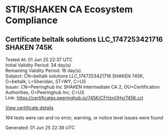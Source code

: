 # STIR/SHAKEN CA Ecosystem Compliance

## Certificate beltalk solutions LLC_1747253421716 SHAKEN 745K

Tested At: 01 Jun 25 22:37 UTC\
Initial Validity Period: 34 day(s)\
Remaining Validity Period: 16 day(s)\
Subject: CN=beltalk solutions LLC_1747253421716 SHAKEN 745K, O=beltalk, L=Sheridan, ST=WY, C=US\
Issuer: CN=Peeringhub Inc SHAKEN Intermediate CA 2, OU=Certification Authorities, O=Peeringhub Inc, C=US\
Link: https://certificates.peeringhub.io/745K/CFHznOHy/745K.crt

[View certificate details](https://x509.io/?cert=MIIDMDCCAtegAwIBAgIQH8%2BSedzCVpeUdloKiGG7aTAKBggqhkjOPQQDAjB8MQswCQYDVQQGEwJVUzEXMBUGA1UECgwOUGVlcmluZ2h1YiBJbmMxIjAgBgNVBAsMGUNlcnRpZmljYXRpb24gQXV0aG9yaXRpZXMxMDAuBgNVBAMMJ1BlZXJpbmdodWIgSW5jIFNIQUtFTiBJbnRlcm1lZGlhdGUgQ0EgMjAeFw0yNTA1MTQyMDEwMjFaFw0yNTA2MTcxMzI0MjhaMHkxCzAJBgNVBAYTAlVTMQswCQYDVQQIDAJXWTERMA8GA1UEBwwIU2hlcmlkYW4xEDAOBgNVBAoMB2JlbHRhbGsxODA2BgNVBAMML2JlbHRhbGsgc29sdXRpb25zIExMQ18xNzQ3MjUzNDIxNzE2IFNIQUtFTiA3NDVLMFkwEwYHKoZIzj0CAQYIKoZIzj0DAQcDQgAE2SKTG8j6vVH8Q5J1%2BsD4aci1ImLW5BfAxSQkT%2FdD%2FdUyjM2FuMsleozwEbnf2c8ZmC1EmCU%2FynOkY4rXliufA6OCATwwggE4MA4GA1UdDwEB%2FwQEAwIHgDAMBgNVHRMBAf8EAjAAMB0GA1UdDgQWBBQYHRN0DmCsgTCs62HeZCehew%2BnNDAfBgNVHSMEGDAWgBSuoXNRiClXEcoMqfSxCm5OuEtNBzAXBgNVHSAEEDAOMAwGCmCGSAGG%2FwkBAQQwFgYIKwYBBQUHARoECjAIoAYWBDc0NUswgaYGA1UdHwSBnjCBmzCBmKA6oDiGNmh0dHBzOi8vYXV0aGVudGljYXRlLWFwaS5pY29uZWN0aXYuY29tL2Rvd25sb2FkL3YxL2NybKJapFgwVjEUMBIGA1UEBwwLQnJpZGdld2F0ZXIxCzAJBgNVBAgMAk5KMRMwEQYDVQQDDApTVEktUEEgQ1JMMQswCQYDVQQGEwJVUzEPMA0GA1UECgwGU1RJLVBBMAoGCCqGSM49BAMCA0cAMEQCIGStWDbx7cN3KQKUv2PXUcpbGFu%2BZBs30Xw6lvVTptwIAiASnNsnulBrPW%2FOILnYtUGQ1%2F%2B4ntfkWJt3hLFomYCQCQ%3D%3D)

164 tests were ran and no error, warning, or notice level issues were found


Generated: 01 Jun 25 22:38 UTC